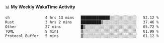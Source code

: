 <!--
**stamp711/stamp711** is a ✨ _special_ ✨ repository because its `README.md` (this file) appears on your GitHub profile.

Here are some ideas to get you started:

- 🔭 I’m currently working on ...
- 🌱 I’m currently learning ...
- 👯 I’m looking to collaborate on ...
- 🤔 I’m looking for help with ...
- 💬 Ask me about ...
- 📫 How to reach me: ...
- 😄 Pronouns: ...
- ⚡ Fun fact: ...
-->

📊 **My Weekly WakaTime Activity**

<!--START_SECTION:waka-->

```txt
sh                4 hrs 13 mins   █████████████░░░░░░░░░░░░   52.12 %
Rust              3 hrs 2 mins    █████████▒░░░░░░░░░░░░░░░   37.46 %
Other             27 mins         █▒░░░░░░░░░░░░░░░░░░░░░░░   05.72 %
TOML              9 mins          ▒░░░░░░░░░░░░░░░░░░░░░░░░   01.99 %
Protocol Buffer   5 mins          ▒░░░░░░░░░░░░░░░░░░░░░░░░   01.12 %
```

<!--END_SECTION:waka-->
